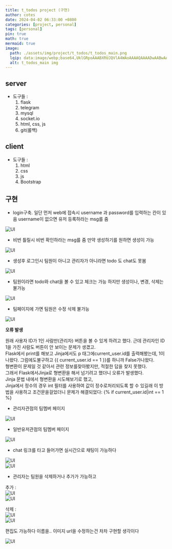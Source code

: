 ```yaml
---
title: t_todos project (구현)
author: cotes
date: 2024-04-02 06:33:00 +0800
categories: [project, personal]
tags: [personal]
pin: true
math: true
mermaid: true
image:
  path: ./assets/img/project/t_todos/t_todos_main.png
  lqip: data:image/webp;base64,UklGRpoAAABXRUJQVlA4WAoAAAAQAAAADwAABwAAQUxQSDIAAAARL0AmbZurmr57yyIiqE8oiG0bejIYEQTgqiDA9vqnsUSI6H+oAERp2HZ65qP/VIAWAFZQOCBCAAAA8AEAnQEqEAAIAAVAfCWkAALp8sF8rgRgAP7o9FDvMCkMde9PK7euH5M1m6VWoDXf2FkP3BqV0ZYbO6NA/VFIAAAA
  alt: t_todos_main img
---
```


## server

- 도구들 : 
    1. flask
    2. telegram
    3. mysql 
    4. socket.io
    5. html, css, js 
    6. git(롤백)

## client

- 도구들 : 
    1. html
    2. css 
    3. js
    4. Bootstrap 

## 구현

- login구축. 일단 먼저 web에 접속시 username 과 password를 입력하는 칸이 있음 username이 없으면 유저 등록하라는 msg를 줌

![UI](./assets/img/project/t_todos/t_todos_blog_img1.png)

- 비번 틀릴시 비번 확인하라는 msg를 줌 만약 생성하기를 원하면 생성이 가능

![UI](./assets/img/project/t_todos/t_todos_blog_img2.png)

- 생성후 로그인시 팀원이 아니고 관리자가 아니라면 todo 도 chat도 못봄

![UI](./assets/img/project/t_todos/t_todos_blog_img3.png)

- 팀원이라면 todo와 chat을 볼 수 있고 체크는 가능 하지만 생성이나, 변경, 삭제는 불가능

![UI](./assets/img/project/t_todos/t_todos_blog_img4.png)

- 팀페이지에 가면 팀원은 수정 삭제 불가능  

![UI](./assets/img/project/t_todos/t_todos_blog_img5.png) 

**오류 발생**

원래 사용자 ID가 1인 사람만(관리자) 버튼을 볼 수 있게 하려고 했다. 근데 관리자인 ID 1을 가진 사람도 버튼이 안 보이는 문제가 생겼고.  
Flask에서 print를 해보고 Jinja에서도 p 태그에current_user.id를 출력해봤는데, 1이 나왔다. 그럼에도불구하고 {{ current_user.id == 1 }}를 하니까 False가나왔다.  
형변환이 문제일 것 같아서 관련 정보를찾아봤지만, 적절한 답을 찾지 못했다.  
그래서 Flask에서Jinja로 형변환을 해서 넘기려고 했더니 오류가 발생했다.  
Jinja 문법 내에서 형변환을 시도해보기로 했고,  
Jinja에서 정수의 경우 int 필터를 사용하여 값이 정수로처리되도록 할 수 있길래 이 방법을 사용하고 조건문을걸었더니 문제가 해결되었다: {% if current_user.id|int == 1 %}


- 관리자관점의 팀멤버 페이지

![UI](./assets/img/project/t_todos/t_todos_blog_img6.png) 


- 일반유저관점의 팀멤버 페이지

![UI](./assets/img/project/t_todos/t_todos_blog_img7.png) 

- chat 링크를 타고 들어가면 실시간으로 채팅이 가능하다

![UI](./assets/img/project/t_todos/t_todos_blog_img8.png)   
![UI](./assets/img/project/t_todos/t_todos_blog_img9.png) 

- 관리자는 팀원을 삭제하거나 추가가 가능하고

추가 :  
![UI](./assets/img/project/t_todos/t_todos_blog_img10.png)  
![UI](./assets/img/project/t_todos/t_todos_blog_img11.png) 

  
삭제 :  
![UI](./assets/img/project/t_todos/t_todos_blog_img12.png)  
![UI](./assets/img/project/t_todos/t_todos_blog_img13.png) 

편집도 가능하다 이름을.. 이미지 url을 수정하는건 차차 구현할 생각이다

![UI](./assets/img/project/t_todos/t_todos_blog_img14.png) 
